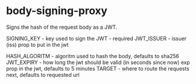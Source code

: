 body-signing-proxy
==================

Signs the hash of the request body as a JWT.

SIGNING_KEY - key used to sign the JWT - required
JWT_ISSUER - issuer (iss) prop to put in the jwt

HASH_ALGORITM - algoritm used to hash the body, defaults to sha256
JWT_EXPIRY - how long the jwt should be valid (in seconds since now) exp prop in the jwt, defaults to 5 minutes
TARGET - where to route the requests next, defaults to requested url